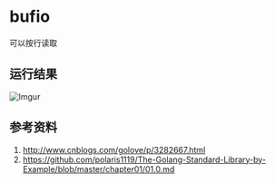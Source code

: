 # bufio
可以按行读取

## 运行结果
![Imgur](https://i.imgur.com/ayvgDL5.png)

## 参考资料
 1. http://www.cnblogs.com/golove/p/3282667.html
 2. https://github.com/polaris1119/The-Golang-Standard-Library-by-Example/blob/master/chapter01/01.0.md
